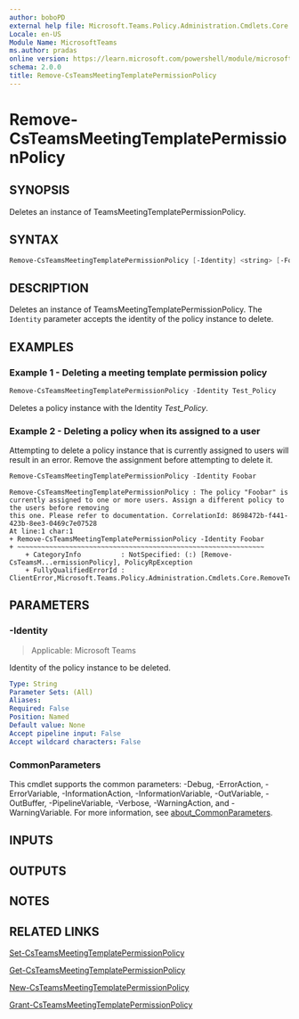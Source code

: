 ```yaml
---
author: boboPD
external help file: Microsoft.Teams.Policy.Administration.Cmdlets.Core.dll-Help.xml
Locale: en-US
Module Name: MicrosoftTeams
ms.author: pradas
online version: https://learn.microsoft.com/powershell/module/microsoftteams/Remove-CsTeamsMeetingTemplatePermissionPolicy
schema: 2.0.0
title: Remove-CsTeamsMeetingTemplatePermissionPolicy
---
```


# Remove-CsTeamsMeetingTemplatePermissionPolicy

## SYNOPSIS
Deletes an instance of TeamsMeetingTemplatePermissionPolicy.

## SYNTAX

```powershell
Remove-CsTeamsMeetingTemplatePermissionPolicy [-Identity] <string> [-Force] [-WhatIf] [-Confirm] [<CommonParameters>]
```

## DESCRIPTION
Deletes an instance of TeamsMeetingTemplatePermissionPolicy. The `Identity` parameter accepts the identity of the policy instance to delete.

## EXAMPLES

### Example 1 - Deleting a meeting template permission policy

```powershell
Remove-CsTeamsMeetingTemplatePermissionPolicy -Identity Test_Policy
```

Deletes a policy instance with the Identity *Test_Policy*.

### Example 2 - Deleting a policy when its assigned to a user

Attempting to delete a policy instance that is currently assigned to users will result in an error. Remove the assignment before attempting to delete it.

```powershell
Remove-CsTeamsMeetingTemplatePermissionPolicy -Identity Foobar
```

```output
Remove-CsTeamsMeetingTemplatePermissionPolicy : The policy "Foobar" is currently assigned to one or more users. Assign a different policy to the users before removing
this one. Please refer to documentation. CorrelationId: 8698472b-f441-423b-8ee3-0469c7e07528
At line:1 char:1
+ Remove-CsTeamsMeetingTemplatePermissionPolicy -Identity Foobar
+ ~~~~~~~~~~~~~~~~~~~~~~~~~~~~~~~~~~~~~~~~~~~~~~~~~~~~~~~~~~~~~~
    + CategoryInfo          : NotSpecified: (:) [Remove-CsTeamsM...ermissionPolicy], PolicyRpException
    + FullyQualifiedErrorId : ClientError,Microsoft.Teams.Policy.Administration.Cmdlets.Core.RemoveTeamsMeetingTemplatePermissionPolicyCmdlet
```

## PARAMETERS

### -Identity

> Applicable: Microsoft Teams

Identity of the policy instance to be deleted.

```yaml
Type: String
Parameter Sets: (All)
Aliases:
Required: False
Position: Named
Default value: None
Accept pipeline input: False
Accept wildcard characters: False
```

### CommonParameters
This cmdlet supports the common parameters: -Debug, -ErrorAction, -ErrorVariable, -InformationAction, -InformationVariable, -OutVariable, -OutBuffer, -PipelineVariable, -Verbose, -WarningAction, and -WarningVariable. For more information, see [about_CommonParameters](https://go.microsoft.com/fwlink/?LinkID=113216).

## INPUTS

## OUTPUTS

## NOTES

## RELATED LINKS
[Set-CsTeamsMeetingTemplatePermissionPolicy](https://learn.microsoft.com/powershell/module/microsoftteams/set-csteamsmeetingtemplatepermissionpolicy)

[Get-CsTeamsMeetingTemplatePermissionPolicy](https://learn.microsoft.com/powershell/module/microsoftteams/get-csteamsmeetingtemplatepermissionpolicy)

[New-CsTeamsMeetingTemplatePermissionPolicy](https://learn.microsoft.com/powershell/module/microsoftteams/new-csteamsmeetingtemplatepermissionpolicy)

[Grant-CsTeamsMeetingTemplatePermissionPolicy](https://learn.microsoft.com/powershell/module/microsoftteams/grant-csteamsmeetingtemplatepermissionpolicy)
